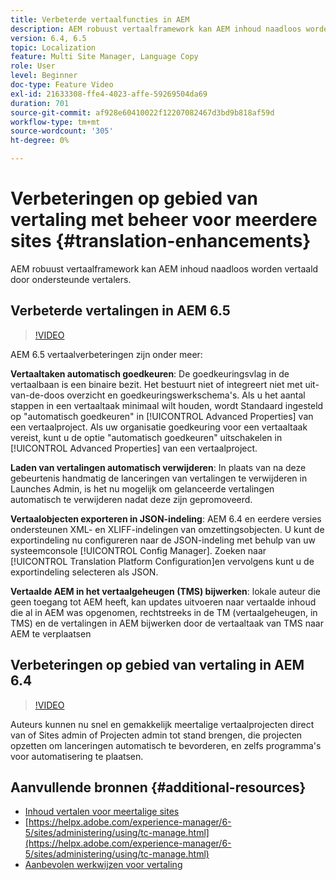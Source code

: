 ```yaml
---
title: Verbeterde vertaalfuncties in AEM
description: AEM robuust vertaalframework kan AEM inhoud naadloos worden vertaald door ondersteunde vertalers. Leer meer over de nieuwste verbeteringen.
version: 6.4, 6.5
topic: Localization
feature: Multi Site Manager, Language Copy
role: User
level: Beginner
doc-type: Feature Video
exl-id: 21633308-ffe4-4023-affe-59269504da69
duration: 701
source-git-commit: af928e60410022f12207082467d3bd9b818af59d
workflow-type: tm+mt
source-wordcount: '305'
ht-degree: 0%

---
```


# Verbeteringen op gebied van vertaling met beheer voor meerdere sites {#translation-enhancements}

AEM robuust vertaalframework kan AEM inhoud naadloos worden vertaald door ondersteunde vertalers.

## Verbeterde vertalingen in AEM 6.5

>[!VIDEO](https://video.tv.adobe.com/v/27405?quality=12&learn=on)

AEM 6.5 vertaalverbeteringen zijn onder meer:

**Vertaaltaken automatisch goedkeuren**: De goedkeuringsvlag in de vertaalbaan is een binaire bezit. Het bestuurt niet of integreert niet met uit-van-de-doos overzicht en goedkeuringswerkschema&#39;s. Als u het aantal stappen in een vertaaltaak minimaal wilt houden, wordt Standaard ingesteld op &quot;automatisch goedkeuren&quot; in [!UICONTROL Advanced Properties] van een vertaalproject. Als uw organisatie goedkeuring voor een vertaaltaak vereist, kunt u de optie &quot;automatisch goedkeuren&quot; uitschakelen in [!UICONTROL Advanced Properties] van een vertaalproject.

**Laden van vertalingen automatisch verwijderen**: In plaats van na deze gebeurtenis handmatig de lanceringen van vertalingen te verwijderen in Launches Admin, is het nu mogelijk om gelanceerde vertalingen automatisch te verwijderen nadat deze zijn gepromoveerd.

**Vertaalobjecten exporteren in JSON-indeling**: AEM 6.4 en eerdere versies ondersteunen XML- en XLIFF-indelingen van omzettingsobjecten. U kunt de exportindeling nu configureren naar de JSON-indeling met behulp van uw systeemconsole [!UICONTROL Config Manager]. Zoeken naar [!UICONTROL Translation Platform Configuration]en vervolgens kunt u de exportindeling selecteren als JSON.

**Vertaalde AEM in het vertaalgeheugen (TMS) bijwerken**: lokale auteur die geen toegang tot AEM heeft, kan updates uitvoeren naar vertaalde inhoud die al in AEM was opgenomen, rechtstreeks in de TM (vertaalgeheugen, in TMS) en de vertalingen in AEM bijwerken door de vertaaltaak van TMS naar AEM te verplaatsen

## Verbeteringen op gebied van vertaling in AEM 6.4

>[!VIDEO](https://video.tv.adobe.com/v/21309?quality=12&learn=on)

Auteurs kunnen nu snel en gemakkelijk meertalige vertaalprojecten direct van of Sites admin of Projecten admin tot stand brengen, die projecten opzetten om lanceringen automatisch te bevorderen, en zelfs programma&#39;s voor automatisering te plaatsen.

## Aanvullende bronnen {#additional-resources}

* [Inhoud vertalen voor meertalige sites](https://helpx.adobe.com/experience-manager/6-5/sites/administering/using/translation.html)
* [https://helpx.adobe.com/experience-manager/6-5/sites/administering/using/tc-manage.html](https://helpx.adobe.com/experience-manager/6-5/sites/administering/using/tc-manage.html)
* [Aanbevolen werkwijzen voor vertaling](https://helpx.adobe.com/experience-manager/6-5/sites/administering/using/tc-bp.html)
